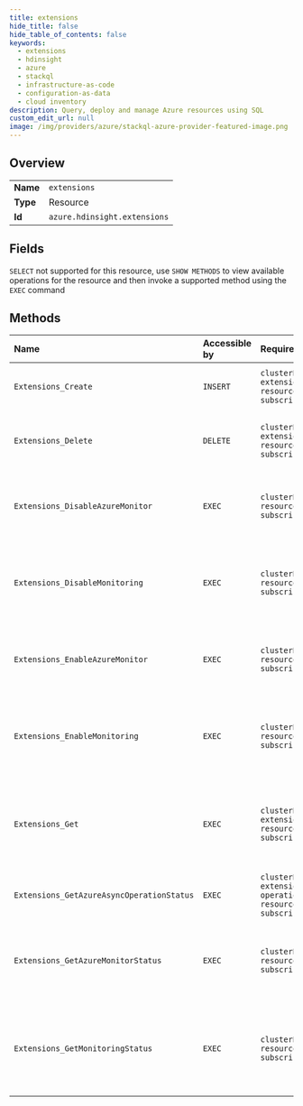 ```yaml
---
title: extensions
hide_title: false
hide_table_of_contents: false
keywords:
  - extensions
  - hdinsight
  - azure    
  - stackql
  - infrastructure-as-code
  - configuration-as-data
  - cloud inventory
description: Query, deploy and manage Azure resources using SQL
custom_edit_url: null
image: /img/providers/azure/stackql-azure-provider-featured-image.png
---
```

  
    

## Overview
<table><tbody>
<tr><td><b>Name</b></td><td><code>extensions</code></td></tr>
<tr><td><b>Type</b></td><td>Resource</td></tr>
<tr><td><b>Id</b></td><td><code>azure.hdinsight.extensions</code></td></tr>
</tbody></table>

## Fields
`SELECT` not supported for this resource, use `SHOW METHODS` to view available operations for the resource and then invoke a supported method using the `EXEC` command  
## Methods
| Name | Accessible by | Required Params | Description |
|:-----|:--------------|:----------------|:------------|
| `Extensions_Create` | `INSERT` | `clusterName, extensionName, resourceGroupName, subscriptionId` | Creates an HDInsight cluster extension. |
| `Extensions_Delete` | `DELETE` | `clusterName, extensionName, resourceGroupName, subscriptionId` | Deletes the specified extension for HDInsight cluster. |
| `Extensions_DisableAzureMonitor` | `EXEC` | `clusterName, resourceGroupName, subscriptionId` | Disables the Azure Monitor on the HDInsight cluster. |
| `Extensions_DisableMonitoring` | `EXEC` | `clusterName, resourceGroupName, subscriptionId` | Disables the Operations Management Suite (OMS) on the HDInsight cluster. |
| `Extensions_EnableAzureMonitor` | `EXEC` | `clusterName, resourceGroupName, subscriptionId` | Enables the Azure Monitor on the HDInsight cluster. |
| `Extensions_EnableMonitoring` | `EXEC` | `clusterName, resourceGroupName, subscriptionId` | Enables the Operations Management Suite (OMS) on the HDInsight cluster. |
| `Extensions_Get` | `EXEC` | `clusterName, extensionName, resourceGroupName, subscriptionId` | Gets the extension properties for the specified HDInsight cluster extension. |
| `Extensions_GetAzureAsyncOperationStatus` | `EXEC` | `clusterName, extensionName, operationId, resourceGroupName, subscriptionId` | Gets the async operation status. |
| `Extensions_GetAzureMonitorStatus` | `EXEC` | `clusterName, resourceGroupName, subscriptionId` | Gets the status of Azure Monitor on the HDInsight cluster. |
| `Extensions_GetMonitoringStatus` | `EXEC` | `clusterName, resourceGroupName, subscriptionId` | Gets the status of Operations Management Suite (OMS) on the HDInsight cluster. |
